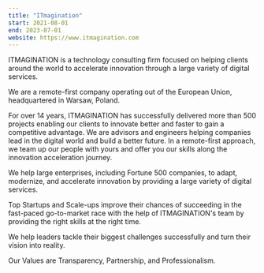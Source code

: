 ```yaml
---
title: "ITmagination"
start: 2021-08-01
end: 2023-07-01
website: https://www.itmagination.com
---
```


ITMAGINATION is a technology consulting firm focused on helping clients around the world to accelerate innovation through a large variety of digital services.

We are a remote-first company operating out of the European Union, headquartered in Warsaw, Poland.

For over 14 years, ITMAGINATION has successfully delivered more than 500 projects enabling our clients to innovate better and faster to gain a competitive advantage. We are advisors and engineers helping companies lead in the digital world and build a better future. In a remote-first approach, we team up our people with yours and offer you our skills along the innovation acceleration journey.

We help large enterprises, including Fortune 500 companies, to adapt, modernize, and accelerate innovation by providing a large variety of digital services.

Top Startups and Scale-ups improve their chances of succeeding in the fast-paced go-to-market race with the help of ITMAGINATION's team by providing the right skills at the right time.

We help leaders tackle their biggest challenges successfully and turn their vision into reality.

Our Values are Transparency, Partnership, and Professionalism.
